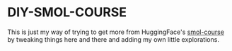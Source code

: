 # DIY-SMOL-COURSE
This is just my way of trying to get more from HuggingFace's [smol-course](https://github.com/huggingface/smol-course) by tweaking things here and there and adding my own little explorations.